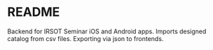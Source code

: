 README
======

Backend for IRSOT Seminar iOS and Android apps.
Imports designed catalog from csv files.
Exporting via json to frontends.

